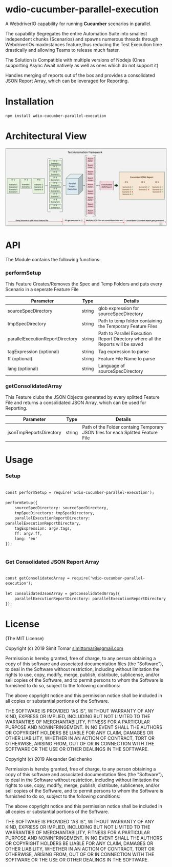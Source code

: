 # wdio-cucumber-parallel-execution

A WebdriverIO capability for running **Cucumber** scenarios in parallel.

The capability Segregates the entire Automation Suite into smallest independent chunks (Scenarios) and spawns numerous threads through WebdriverIOs maxInstances feature,thus reducing the Test Execution time drastically and allowing Teams to release much faster.

The Solution is Compatible with multiple versions of Nodejs (Ones supporting Async Await natively as well as ones which do not support it)

Handles merging of reports out of the box and provides a consolidated JSON Report Array, which can be leveraged for Reporting.


# Installation

```
npm install wdio-cucumber-parallel-execution
```

# Architectural View

![ParallelExecution](parallelExecution.png)


# API


The Module contains the following functions:



### performSetup

This Feature Creates/Removes the Spec and Temp Folders and puts every Scenario in a seperate Feature File


| Parameter                        | Type   | Details                                                                         |
|----------------------------------|--------|---------------------------------------------------------------------------------|
| sourceSpecDirectory              | string | glob expression for sourceSpecDirectory                                         |
| tmpSpecDirectory                 | string | Path to temp folder containing the Temporary Feature Files                      |
| parallelExecutionReportDirectory | string | Path to Parallel Execution Report Directory where all the Reports will be saved |
| tagExpression (optional)         | string | Tag expression to parse                                                         |
| ff (optional)                    | string | Feature File Name to parse                                                      |
| lang (optional)                  | string | Language of sourceSpecDirectory                                                 |




### getConsolidatedArray


This Feature clubs the JSON Objects generated by every splitted Feature File and returns a consolidated JSON Array, which can be used for Reporting.

| Parameter                       | Type   | Details                                                                         |
|---------------------------------|--------|---------------------------------------------------------------------------------|
| jsonTmpReportsDirectory         | string | Path of the Folder containg Temporary JSON files for each Splitted Feature File |




# Usage

### Setup

```

const performSetup = require('wdio-cucumber-parallel-execution');

performSetup({
    sourceSpecDirectory: sourceSpecDirectory,
    tmpSpecDirectory: tmpSpecDirectory,
    parallelExecutionReportDirectory: parallelExecutionReportDirectory,
    tagExpression: argv.tags,
    ff: argv.ff,
    lang: 'en'
});


```

### Get Consolidated JSON Report Array

```

const getConsolidatedArray = require('wdio-cucumber-parallel-execution');

let consolidatedJsonArray = getConsolidatedArray({
    parallelExecutionReportDirectory: parallelExecutionReportDirectory
});

```


# License

(The MIT License)

Copyright (c) 2019 Simit Tomar simittomar8@gmail.com

Permission is hereby granted, free of charge, to any person obtaining a copy of this software and associated documentation files (the "Software"), to deal in the Software without restriction, including without limitation the rights to use, copy, modify, merge, publish, distribute, sublicense, and/or sell copies of the Software, and to permit persons to whom the Software is furnished to do so, subject to the following conditions:

The above copyright notice and this permission notice shall be included in all copies or substantial portions of the Software.

THE SOFTWARE IS PROVIDED "AS IS", WITHOUT WARRANTY OF ANY KIND, EXPRESS OR IMPLIED, INCLUDING BUT NOT LIMITED TO THE WARRANTIES OF MERCHANTABILITY, FITNESS FOR A PARTICULAR PURPOSE AND NONINFRINGEMENT. IN NO EVENT SHALL THE AUTHORS OR COPYRIGHT HOLDERS BE LIABLE FOR ANY CLAIM, DAMAGES OR OTHER LIABILITY, WHETHER IN AN ACTION OF CONTRACT, TORT OR OTHERWISE, ARISING FROM, OUT OF OR IN CONNECTION WITH THE SOFTWARE OR THE USE OR OTHER DEALINGS IN THE SOFTWARE.


Copyright (c) 2019 Alexander Galichenko

Permission is hereby granted, free of charge, to any person obtaining a copy of this software and associated documentation files (the "Software"), to deal in the Software without restriction, including without limitation the rights to use, copy, modify, merge, publish, distribute, sublicense, and/or sell copies of the Software, and to permit persons to whom the Software is furnished to do so, subject to the following conditions:

The above copyright notice and this permission notice shall be included in all copies or substantial portions of the Software.

THE SOFTWARE IS PROVIDED "AS IS", WITHOUT WARRANTY OF ANY KIND, EXPRESS OR IMPLIED, INCLUDING BUT NOT LIMITED TO THE WARRANTIES OF MERCHANTABILITY, FITNESS FOR A PARTICULAR PURPOSE AND NONINFRINGEMENT. IN NO EVENT SHALL THE AUTHORS OR COPYRIGHT HOLDERS BE LIABLE FOR ANY CLAIM, DAMAGES OR OTHER LIABILITY, WHETHER IN AN ACTION OF CONTRACT, TORT OR OTHERWISE, ARISING FROM, OUT OF OR IN CONNECTION WITH THE SOFTWARE OR THE USE OR OTHER DEALINGS IN THE SOFTWARE.

